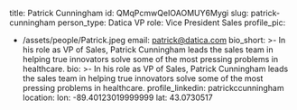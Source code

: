 title: Patrick Cunningham
id: QMqPcmwQeIOAOMUY6Mygi
slug: patrick-cunningham
person_type: Datica VP
role: Vice President Sales
profile_pic:
  - /assets/people/Patrick.jpeg
email: patrick@datica.com
bio_short: >-
  In his role as VP of Sales, Patrick Cunningham leads the sales team in helping
  true innovators solve some of the most pressing problems in healthcare. 
bio: >-
  In his role as VP of Sales, Patrick Cunningham leads the sales team in helping
  true innovators solve some of the most pressing problems in healthcare. 
profile_linkedin: patrickccunningham
location:
  lon: -89.40123019999999
  lat: 43.0730517
